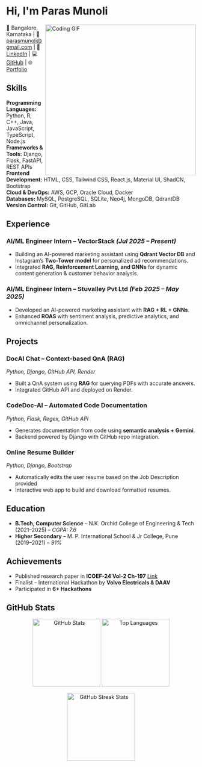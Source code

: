# Hi, I'm Paras Munoli  

<img align="right" alt="Coding GIF" width="400" src="https://camo.githubusercontent.com/d552948e7884c41fde2d32b9221d79f0df2076c7d824aaab954ca93f53d95884/68747470733a2f6d656469612e67697068792e636f6d2f6d656469612f6876524a434c467a6361737252346961377a2f67697068792e676966">

📍 Bangalore, Karnataka | 📧 parasmunoli@gmail.com | 🔗 [LinkedIn](your-linkedin) | 💻 [GitHub](https://github.com/parasmunoli) | 🌐 [Portfolio](http://parasmunoli.dev/)

## Skills  

**Programming Languages:** Python, R, C++, Java, JavaScript, TypeScript, Node.js  
**Frameworks & Tools:** Django, Flask, FastAPI, REST APIs  
**Frontend Development:** HTML, CSS, Tailwind CSS, React.js, Material UI, ShadCN, Bootstrap  
**Cloud & DevOps:** AWS, GCP, Oracle Cloud, Docker  
**Databases:** MySQL, PostgreSQL, SQLite, Neo4j, MongoDB, QdrantDB  
**Version Control:** Git, GitHub, GitLab  


## Experience  

### AI/ML Engineer Intern – VectorStack *(Jul 2025 – Present)*  
- Building an AI-powered marketing assistant using **Qdrant Vector DB** and Instagram’s **Two-Tower model** for personalized ad recommendations.  
- Integrated **RAG, Reinforcement Learning, and GNNs** for dynamic content generation & customer behavior analysis.  

### AI/ML Engineer Intern – Stuvalley Pvt Ltd *(Feb 2025 – May 2025)*  
- Developed an AI-powered marketing assistant with **RAG + RL + GNNs**.  
- Enhanced **ROAS** with sentiment analysis, predictive analytics, and omnichannel personalization.  


## Projects  

### DocAI Chat – Context-based QnA (RAG)  
*Python, Django, GitHub API, Render*  
- Built a QnA system using **RAG** for querying PDFs with accurate answers.  
- Integrated GitHub API and deployed on Render.  

### CodeDoc-AI – Automated Code Documentation  
*Python, Flask, Regex, GitHub API*  
- Generates documentation from code using **semantic analysis + Gemini**.  
- Backend powered by Django with GitHub repo integration.  

### Online Resume Builder  
*Python, Django, Bootstrap*  
- Automatically edits the user resume based on the Job Description provided
- Interactive web app to build and download formatted resumes.


## Education  

- **B.Tech, Computer Science** – N.K. Orchid College of Engineering & Tech (2021–2025) – *CGPA: 7.6*  
- **Higher Secondary** – M. P. International School & Jr College, Pune (2019–2021) – *91%*  


## Achievements  

- Published research paper in **ICOEF-24 Vol-2 Ch-197** [Link](your-link)  
- Finalist – International Hackathon by **Volvo Electricals & DAAV**  
- Participated in **6+ Hackathons**  


## GitHub Stats  

<p align="center">
  <img src="https://github-readme-stats.vercel.app/api?username=parasmunoli&show_icons=true&theme=radical" alt="GitHub Stats" height="180em"/>
  <img src="https://github-readme-stats.vercel.app/api/top-langs/?username=parasmunoli&layout=compact&theme=radical" alt="Top Languages" height="180em"/>
</p>

<p align="center">
  <img src="https://github-readme-streak-stats.herokuapp.com/?user=parasmunoli&theme=radical" alt="GitHub Streak Stats" height="180em"/>
</p>


